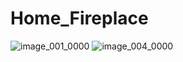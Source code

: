 # Home_Fireplace
![image_001_0000](https://user-images.githubusercontent.com/98000578/150262342-91cf42ae-6059-4c83-80e9-6c7bd75266b3.jpg)
![image_004_0000](https://user-images.githubusercontent.com/98000578/151105203-1bb465f4-3e11-4a2e-ac73-31f02d2f6df8.jpg)
